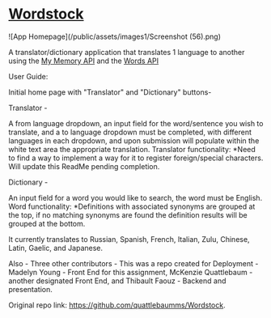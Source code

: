 # [Wordstock](https://wordstock-app.herokuapp.com/)

![App Homepage](/public/assets/images1/Screenshot (56).png)

A translator/dictionary application that translates 1 language to another using the [My Memory API](https://mymemory.translated.net/) and the [Words API](https://www.wordsapi.com/)

User Guide:

Initial home page with "Translator" and "Dictionary" buttons-

Translator - 

A from language dropdown, an input field for the word/sentence you wish to translate, and a to language dropdown must be completed, with different languages in each dropdown, and upon submission will populate within the white text area the appropriate translation.
Translator functionality:
*Need to find a way to implement a way for it to register foreign/special characters. Will update this ReadMe pending completion.
  



Dictionary -

An input field for a word you would like to search, the word must be English.
Word functionality: 
*Definitions with associated synonyms are grouped at the top, if no matching synonyms are found the definition results will be grouped at the bottom.





It currently translates to Russian, Spanish, French, Italian, Zulu, Chinese, Latin, Gaelic, and Japanese.





Also - Three other contributors - This was a repo created for Deployment - Madelyn Young - Front End for this assignment, McKenzie Quattlebaum - another designated Front End, and Thibault Faouz - Backend and presentation.

Original repo link: https://github.com/quattlebaumms/Wordstock.
